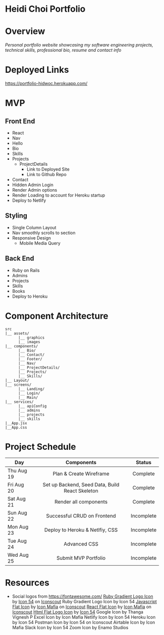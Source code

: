 # Heidi Choi Portfolio

# Overview

_Personal portfolio website showcasing my software engineering projects, technical skills, professional bio, resume and contact info_

# Deployed Links

https://portfolio-hidwoc.herokuapp.com/

# MVP

## Front End

- React
- Nav
- Hello
- Bio
- Skills
- Projects
  - ProjectDetails
    - Link to Deployed Site
    - Link to Github Repo
- Contact
- Hidden Admin Login
- Render Admin options
- Render Loading to account for Heroku startup
- Deploy to Netlify

## Styling

- Single Column Layout
- Nav smoothly scrolls to section
- Responsive Design
  - Mobile Media Query

## Back End

- Ruby on Rails
- Admins
- Projects
- Skills
- Books
- Deploy to Heroku

# Component Architecture

```structure
src
|__ assets/
      |__ graphics
      |__ images
|__ components/
      |__ Bio/
      |__ Contact/
      |__ Footer/
      |__ Nav/
      |__ ProjectDetails/
      |__ Projects/
      |__ Skills/
|__ Layout/
|__ screens/
      |__ Landing/
      |__ Login/
      |__ Main/
|__ services/
      |__ apiConfig
      |__ admins
      |__ projects
      |__ skills
|__App.jsx
|__App.css
```

# Project Schedule

| Day        |                   Components                    |   Status   |
| ---------- | :---------------------------------------------: | :--------: |
| Thu Aug 19 |             Plan & Create Wireframe             | Complete |
| Fri Aug 20 | Set up Backend, Seed Data, Build React Skeleton | Complete |
| Sat Aug 21 |              Render all components              | Complete |
| Sun Aug 22 |           Successful CRUD on Frontend           | Incomplete |
| Mon Aug 23 |         Deploy to Heroku & Netlfiy, CSS         | Incomplete |
| Tue Aug 24 |                  Advanced CSS                   | Incomplete |
| Wed Aug 25 |              Submit MVP Portfolio               | Incomplete |

# Resources

- Social logos from https://fontawesome.com/
<a href="https://iconscout.com/icons/ruby" target="_blank">Ruby Gradient  Logo Icon</a> by <a href="https://iconscout.com/contributors/icon-54">Icon 54</a> on <a href="https://iconscout.com">Iconscout</a>
Ruby Gradient Logo Icon by Icon 54
<a href="https://iconscout.com/icons/javascript" target="_blank">Javascript Flat Icon</a> by <a href="https://iconscout.com/contributors/icon-mafia">Icon Mafia</a> on <a href="https://iconscout.com">Iconscout</a>
<a href="https://iconscout.com/icons/react" target="_blank">React Flat Icon</a> by <a href="https://iconscout.com/contributors/icon-mafia">Icon Mafia</a> on <a href="https://iconscout.com">Iconscout</a>
<a href="https://iconscout.com/icons/html" target="_blank">Html Flat  Logo Icon</a> by <a href="https://iconscout.com/contributors/icon-54" target="_blank">Icon 54</a>
Google Icon by Thanga Vignesh P
Excel Icon by Icon Mafia
Netlify Icon by Icon 54
Heroku Icon by Icon 54
Postman Icon by Icon 54 on Iconscout
Airtable Icon by Icon Mafia
Slack Icon by Icon 54
Zoom Icon by Enamo Studios



